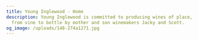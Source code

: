 ```yaml
---
title: Young Inglewood - Home
description: Young Inglewood is committed to producing wines of place, stewarded
  from vine to bottle by mother and son winemakers Jacky and Scott.
og_image: /uploads/148-274a1271.jpg
---
```


